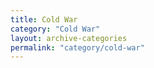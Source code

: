 ```yaml
---
title: Cold War
category: "Cold War"
layout: archive-categories
permalink: "category/cold-war"
---
```

